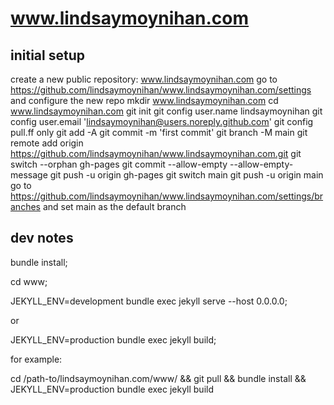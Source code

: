 # www.lindsaymoynihan.com

## initial setup

create a new public repository: www.lindsaymoynihan.com
go to https://github.com/lindsaymoynihan/www.lindsaymoynihan.com/settings and configure the new repo
mkdir www.lindsaymoynihan.com
cd www.lindsaymoynihan.com
git init
git config user.name lindsaymoynihan
git config user.email 'lindsaymoynihan@users.noreply.github.com'
git config pull.ff only
git add -A
git commit -m 'first commit'
git branch -M main
git remote add origin https://github.com/lindsaymoynihan/www.lindsaymoynihan.com.git
git switch --orphan gh-pages
git commit --allow-empty --allow-empty-message
git push -u origin gh-pages
git switch main
git push -u origin main
go to https://github.com/lindsaymoynihan/www.lindsaymoynihan.com/settings/branches and set main as the default branch

## dev notes

bundle install;

cd www;

JEKYLL_ENV=development bundle exec jekyll serve --host 0.0.0.0;

or

JEKYLL_ENV=production bundle exec jekyll build;

for example:

cd /path-to/lindsaymoynihan.com/www/ && git pull && bundle install && JEKYLL_ENV=production bundle exec jekyll build
